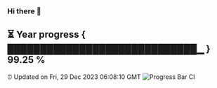 ### Hi there 👋
⏳ Year progress { █████████████████████████████▁ } 99.25 %
---
⏰ Updated on Fri, 29 Dec 2023 06:08:10 GMT
![Progress Bar CI](https://github.com/Moyi321/Moyi321/workflows/Progress%20Bar%20CI/badge.svg)
